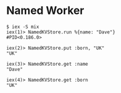 # Named Worker

    $ iex -S mix
    iex(1)> NamedKVStore.run %{name: "Dave"}
    #PID<0.186.0>

    iex(2)> NamedKVStore.put :born, "UK"
    "UK"

    iex(3)> NamedKVStore.get :name
    "Dave"
    
    iex(4)> NamedKVStore.get :born
    "UK"

